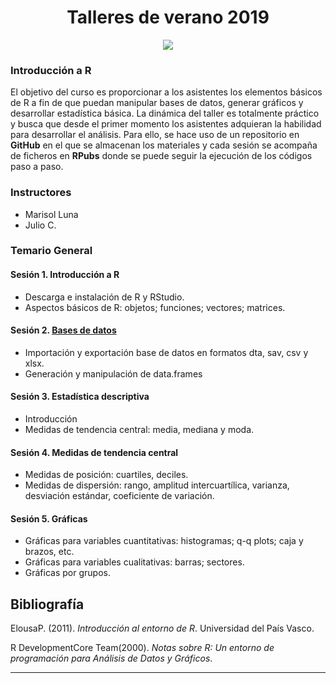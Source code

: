 <center> <h1>Talleres de verano 2019</h1> </center>
<center><p style="width: 400px;">
<img src="https://user-images.githubusercontent.com/13545121/58193603-005d7780-7c89-11e9-8e25-900572da8ddb.PNG" style="float: center;" />
</p></center>

### Introducción a R


El objetivo del curso es proporcionar a los asistentes los elementos básicos de R a fin de que puedan manipular bases de datos, generar gráficos y desarrollar estadística básica. La dinámica del taller es totalmente práctico y busca que desde el primer momento los asistentes adquieran la habilidad para desarrollar el análisis. Para ello, se hace uso de un repositorio en **GitHub** en el que se almacenan los materiales y cada sesión se acompaña de ficheros en **RPubs** donde se puede seguir la ejecución de los códigos paso a paso.


### Instructores

* Marisol Luna
* Julio C.

### Temario General

#### Sesión 1. Introducción a R
* Descarga e instalación de R y RStudio.
* Aspectos básicos de R: objetos; funciones; vectores; matrices.

#### Sesión 2. [Bases de datos](http://rpubs.com/jcms2665/499972)
* Importación y exportación base de datos en formatos  dta, sav, csv y xlsx.
* Generación y manipulación de data.frames

#### Sesión 3. Estadística descriptiva
* Introducción
* Medidas de tendencia central: media, mediana y moda.


#### Sesión 4. Medidas de tendencia central
* Medidas de posición: cuartiles, deciles.
* Medidas de dispersión: rango, amplitud intercuartílica, varianza, desviación estándar, coeficiente de variación.

#### Sesión 5. Gráficas
* Gráficas para variables cuantitativas: histogramas; q-q plots; caja y brazos, etc.
* Gráficas para variables cualitativas: barras; sectores.
* Gráficas por grupos.


## Bibliografía


ElousaP. (2011). *Introducción al entorno de R*. Universidad del País Vasco.

R DevelopmentCore Team(2000). *Notas sobre R: Un entorno de programación para Análisis de Datos
y Gráficos*.


---

